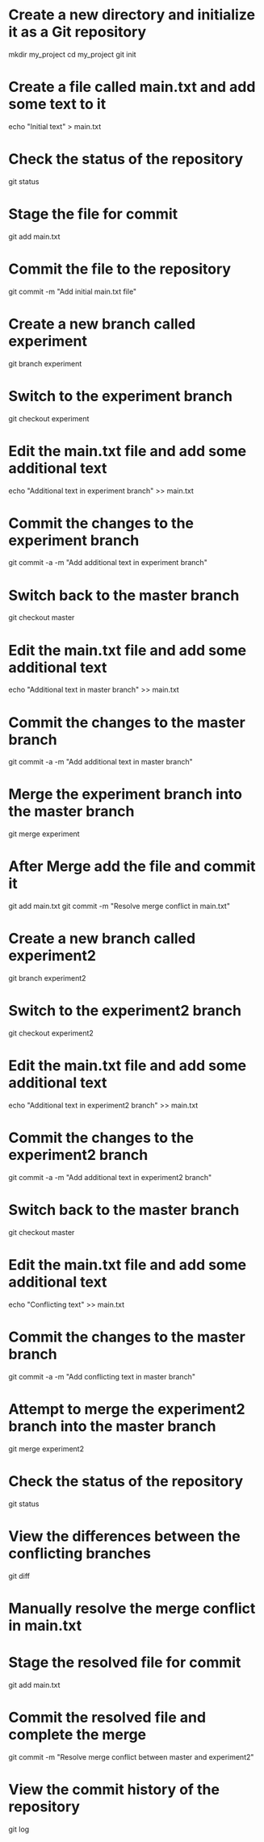 # Create a new directory and initialize it as a Git repository
mkdir my_project
cd my_project
git init

# Create a file called main.txt and add some text to it
echo "Initial text" > main.txt

# Check the status of the repository
git status

# Stage the file for commit
git add main.txt

# Commit the file to the repository
git commit -m "Add initial main.txt file"

# Create a new branch called experiment
git branch experiment

# Switch to the experiment branch
git checkout experiment

# Edit the main.txt file and add some additional text
echo "Additional text in experiment branch" >> main.txt

# Commit the changes to the experiment branch
git commit -a -m "Add additional text in experiment branch"

# Switch back to the master branch
git checkout master

# Edit the main.txt file and add some additional text
echo "Additional text in master branch" >> main.txt

# Commit the changes to the master branch
git commit -a -m "Add additional text in master branch"

# Merge the experiment branch into the master branch
git merge experiment

# After Merge add the file and commit it 
git add main.txt
git commit -m "Resolve merge conflict in main.txt"
# Create a new branch called experiment2
git branch experiment2

# Switch to the experiment2 branch
git checkout experiment2

# Edit the main.txt file and add some additional text
echo "Additional text in experiment2 branch" >> main.txt

# Commit the changes to the experiment2 branch
git commit -a -m "Add additional text in experiment2 branch"

# Switch back to the master branch
git checkout master

# Edit the main.txt file and add some additional text
echo "Conflicting text" >> main.txt

# Commit the changes to the master branch
git commit -a -m "Add conflicting text in master branch"

# Attempt to merge the experiment2 branch into the master branch
git merge experiment2

# Check the status of the repository
git status

# View the differences between the conflicting branches
git diff

# Manually resolve the merge conflict in main.txt

# Stage the resolved file for commit
git add main.txt

# Commit the resolved file and complete the merge
git commit -m "Resolve merge conflict between master and experiment2"

# View the commit history of the repository
git log